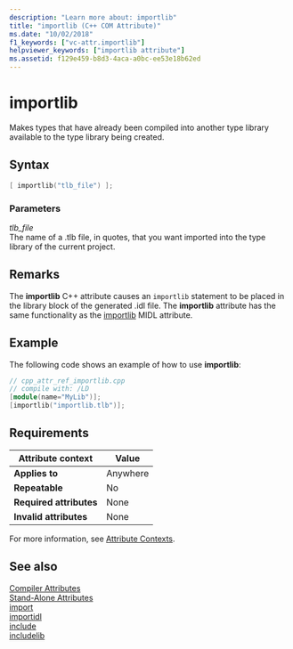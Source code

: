 ```yaml
---
description: "Learn more about: importlib"
title: "importlib (C++ COM Attribute)"
ms.date: "10/02/2018"
f1_keywords: ["vc-attr.importlib"]
helpviewer_keywords: ["importlib attribute"]
ms.assetid: f129e459-b8d3-4aca-a0bc-ee53e18b62ed
---
```

# importlib

Makes types that have already been compiled into another type library available to the type library being created.

## Syntax

```cpp
[ importlib("tlb_file") ];
```

### Parameters

*tlb_file*<br/>
The name of a .tlb file, in quotes, that you want imported into the type library of the current project.

## Remarks

The **importlib** C++ attribute causes an `importlib` statement to be placed in the library block of the generated .idl file. The **importlib** attribute has the same functionality as the [importlib](/windows/win32/Midl/importlib) MIDL attribute.

## Example

The following code shows an example of how to use **importlib**:

```cpp
// cpp_attr_ref_importlib.cpp
// compile with: /LD
[module(name="MyLib")];
[importlib("importlib.tlb")];
```

## Requirements

| Attribute context | Value |
|-|-|
|**Applies to**|Anywhere|
|**Repeatable**|No|
|**Required attributes**|None|
|**Invalid attributes**|None|

For more information, see [Attribute Contexts](cpp-attributes-com-net.md#contexts).

## See also

[Compiler Attributes](compiler-attributes.md)<br/>
[Stand-Alone Attributes](stand-alone-attributes.md)<br/>
[import](import.md)<br/>
[importidl](importidl.md)<br/>
[include](include-cpp.md)<br/>
[includelib](includelib-cpp.md)

